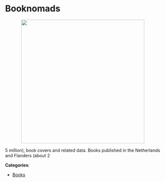 # Booknomads
<p align="center">
    <img width="400" src="https://raw.githubusercontent.com/apis-list/apis-list/apis/booknomads/logo_256x256.png" />
</p>

5 million), book covers and related data. Books published in the Netherlands and Flanders (about 2



**Categories**:

- [Books](https://github.com/apis-list/apis-list#books)



